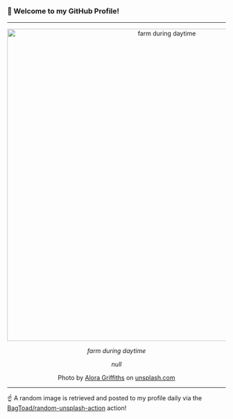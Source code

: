 ### 👋 Welcome to my GitHub Profile!

----

<div align="center">
  <img width="720" src="https://images.unsplash.com/photo-1568919947647-54a5897f5fc7?crop=entropy&cs=tinysrgb&fit=max&fm=jpg&ixid=M3w1NTI0OTR8MHwxfHJhbmRvbXx8fHx8fHx8fDE3NjA0MjI1NTB8&ixlib=rb-4.1.0&q=80&w=1080" alt="farm during daytime">
  
  <em>farm during daytime</em>
  
  <em>null</em>
  
  Photo by [Alora Griffiths](https://wildandwonderfulstudio.com/index.html) on [unsplash.com](https://unsplash.com/)
</div>

----

☝️ A random image is retrieved and posted to my profile daily via the [BagToad/random-unsplash-action](https://github.com/BagToad/random-unsplash-action) action!
